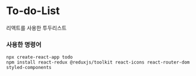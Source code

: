 # To-do-List
리액트를 사용한 투두리스트

### 사용한 명령어

```
npx create-react-app todo
npm install react-redux @reduxjs/toolkit react-icons react-router-dom styled-components 
```
